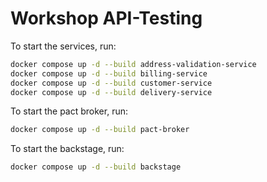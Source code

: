 # Workshop API-Testing

To start the services, run:

```sh
docker compose up -d --build address-validation-service
docker compose up -d --build billing-service
docker compose up -d --build customer-service
docker compose up -d --build delivery-service
```

To start the pact broker, run:

```sh
docker compose up -d --build pact-broker
```

To start the backstage, run:

```sh
docker compose up -d --build backstage
```

